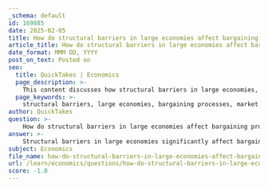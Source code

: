 ```yaml
---
_schema: default
id: 169885
date: 2025-02-05
title: How do structural barriers in large economies affect bargaining processes?
article_title: How do structural barriers in large economies affect bargaining processes?
date_format: MMM DD, YYYY
post_on_text: Posted on
seo:
  title: QuickTakes | Economics
  page_description: >-
    This content discusses how structural barriers in large economies, such as market concentration, regulatory frameworks, cultural norms, economies of scale, and consumer behavior, impact bargaining processes, limiting negotiation and favoring established businesses.
  page_keywords: >-
    structural barriers, large economies, bargaining processes, market concentration, regulatory frameworks, cultural norms, economies of scale, consumer behavior, trade policies, negotiation dynamics
author: QuickTakes
question: >-
    How do structural barriers in large economies affect bargaining processes?
answer: >-
    Structural barriers in large economies significantly affect bargaining processes in various ways. These barriers can include regulatory frameworks, market concentration, cultural norms, and the sheer scale of operations within these economies. Here are some key points on how these structural barriers influence bargaining:\n\n1. **Market Concentration**: In large economies, the presence of a few dominant players can lead to oligopolistic or monopolistic market structures. This concentration reduces the bargaining power of consumers and smaller businesses, as they have limited options and may be forced to accept higher prices or less favorable terms. For instance, if a few companies control a significant share of the market, they can set prices that consumers must accept, diminishing the effectiveness of bargaining.\n\n2. **Regulatory Frameworks**: Large economies often have complex regulatory environments that can hinder bargaining. Regulations may dictate pricing structures, limit negotiation flexibility, or impose compliance costs that affect both buyers and sellers. For example, strict pricing regulations in certain sectors can prevent businesses from engaging in price negotiations, thereby limiting the scope for bargaining.\n\n3. **Cultural Norms**: The cultural context of a large economy can shape attitudes towards bargaining. In some cultures, bargaining is a common practice, while in others, fixed pricing is the norm. In large economies, where diverse cultural practices coexist, this can lead to misunderstandings and reluctance to engage in bargaining, particularly in retail environments like supermarkets where convenience often trumps negotiation.\n\n4. **Scale and Efficiency**: Large economies benefit from economies of scale, which can lead to lower prices for consumers. However, this can also create a situation where businesses prioritize efficiency over personalized bargaining. For instance, in a supermarket setting, the focus on streamlined operations may discourage individual price negotiations, as the business model is designed for high volume and low margins rather than personalized service.\n\n5. **Consumer Behavior**: The structure of large economies can influence consumer behavior, leading to a preference for convenience over bargaining. Many consumers may choose not to negotiate prices due to time constraints or social norms that discourage such practices. This reluctance can further entrench the fixed pricing model, making it difficult for bargaining to take place.\n\n6. **Impact of Tariffs and Trade Policies**: Structural barriers also include trade policies and tariffs that can affect the bargaining power of domestic versus foreign producers. For example, tariffs can increase the cost of imported goods, which may lead consumers to accept higher prices for domestic products, thereby reducing the incentive to bargain.\n\nIn summary, structural barriers in large economies create an environment where bargaining processes are often limited by market concentration, regulatory constraints, cultural norms, and consumer behavior. These factors collectively shape the dynamics of negotiation, often favoring established businesses over consumers or smaller competitors. Understanding these barriers is crucial for analyzing market dynamics and developing effective economic strategies.
subject: Economics
file_name: how-do-structural-barriers-in-large-economies-affect-bargaining-processes.md
url: /learn/economics/questions/how-do-structural-barriers-in-large-economies-affect-bargaining-processes
score: -1.0
---
```


&nbsp;